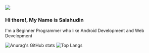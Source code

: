 ![](https://komarev.com/ghpvc/?username=Salahudin-cloud&color=orange&style=for-the-badge)
### Hi there!, My Name is Salahudin
I'm a Beginner Programmer who like  Android Development and Web Development
<br>

![Anurag's GitHub stats](https://github-readme-stats.vercel.app/api?username=Salahudin-cloud&show_icons=true&theme=dark) 
![Top Langs](https://github-readme-stats.vercel.app/api/top-langs/?username=Salahudin-cloud&layout=compact&theme=dark)


